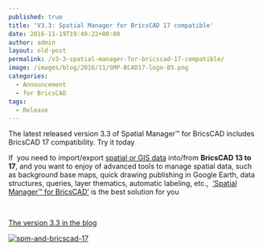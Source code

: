 ```yaml
---
published: true
title: 'V3.3: Spatial Manager for BricsCAD 17 compatible'
date: 2016-11-19T19:49:22+00:00
author: admin
layout: old-post
permalink: /v3-3-spatial-manager-for-bricscad-17-compatible/
image: /images/blog/2016/11/SMP-BCAD17-logo-85.png
categories:
  - Announcement
  - for BricsCAD
tags:
  - Release
---
```

The latest released version 3.3 of Spatial Manager™ for BricsCAD includes BricsCAD 17 compatibility. Try it today<!--more-->

If  you need to import/export <a href="http://wiki.spatialmanager.com/index.php/Spatial_Manager%E2%84%A2_for_BricsCAD_-_FAQs:_Providers" target="_blank" rel="nofollow">spatial or GIS data</a> into/from **BricsCAD 13 to 17**, and you want to enjoy of advanced tools to manage spatial data, such as background base maps, quick drawing publishing in Google Earth, data structures, queries, layer thematics, automatic labeling, etc.,  <a href="http://www.spatialmanager.com/spm-forbricscad/" target="_blank" rel="nofollow">&#8216;Spatial Manager™ for BricsCAD&#8217;</a> is the best solution for you

&nbsp;

<a href="http://www.spatialmanager.com/the-productive-new-version-3-3-spatial-manager/" target="_blank" rel="nofollow">The version 3.3 in the blog</a>

<a href="/images/blog/2016/11/SPM-and-BricsCAD-17.png" target="_blank" rel="nofollow"><img src="/images/blog/2016/11/SPM-and-BricsCAD-17-1024x576.png" alt="spm-and-bricscad-17" width="625" height="352" srcset="/images/blog/2016/11/SPM-and-BricsCAD-17-1024x576.png 1024w, /images/blog/2016/11/SPM-and-BricsCAD-17-300x169.png 300w, /images/blog/2016/11/SPM-and-BricsCAD-17-768x432.png 768w, /images/blog/2016/11/SPM-and-BricsCAD-17-624x351.png 624w, /images/blog/2016/11/SPM-and-BricsCAD-17.png 1280w" sizes="(max-width: 625px) 100vw, 625px" /></a>